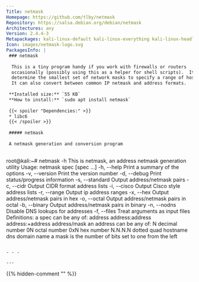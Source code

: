 ```yaml
---
Title: netmask
Homepage: https://github.com/tlby/netmask
Repository: https://salsa.debian.org/debian/netmask
Architectures: any
Version: 2.4.4-3
Metapackages: kali-linux-default kali-linux-everything kali-linux-headless kali-linux-large kali-tools-information-gathering 
Icon: images/netmask-logo.svg
PackagesInfo: |
 ### netmask
 
  This is a tiny program handy if you work with firewalls or routers
  occasionally (possibly using this as a helper for shell scripts).  It can
  determine the smallest set of network masks to specify a range of hosts.
  It can also convert between common IP netmask and address formats.
 
 **Installed size:** `55 KB`  
 **How to install:** `sudo apt install netmask`  
 
 {{< spoiler "Dependencies:" >}}
 * libc6 
 {{< /spoiler >}}
 
 ##### netmask
 
 A netmask generation and conversion program
 
 ```
 root@kali:~# netmask -h
 This is netmask, an address netmask generation utility
 Usage: netmask spec [spec ...]
   -h, --help			Print a summary of the options
   -v, --version			Print the version number
   -d, --debug			Print status/progress information
   -s, --standard		Output address/netmask pairs
   -c, --cidr			Output CIDR format address lists
   -i, --cisco			Output Cisco style address lists
   -r, --range			Output ip address ranges
   -x, --hex			Output address/netmask pairs in hex
   -o, --octal			Output address/netmask pairs in octal
   -b, --binary			Output address/netmask pairs in binary
   -n, --nodns			Disable DNS lookups for addresses
   -f, --files			Treat arguments as input files
 Definitions:
   a spec can be any of:
     address
     address:address
     address:+address
     address/mask
   an address can be any of:
     N		decimal number
     0N		octal number
     0xN		hex number
     N.N.N.N	dotted quad
     hostname	dns domain name
   a mask is the number of bits set to one from the left
 ```
 
 - - -
 
---
```

{{% hidden-comment "<!--Do not edit anything above this line-->" %}}
